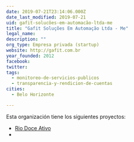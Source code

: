 ```yaml
---
date: 2019-07-21T23:14:06.000Z
date_last_modified: 2019-07-21
uid: gafit-solucões-em-automacão-ltda-me
title: "Gafit Soluções Em Automação Ltda - Me"
legal_name: 
description: ""
org_type: Empresa privada (startup)
website: http://gafit.com.br
year_founded: 2012
facebook: 
twitter: 
tags:
  - monitoreo-de-servicios-publicos
  - transparencia-y-rendicion-de-cuentas
cities: 
  - Belo Horizonte

---
```


Esta organización tiene los siguientes proyectos:

- [Rio Doce Ativo](/i/rio-doce-ativo.html)
- [](/i/rio-doce-ativo.html)

